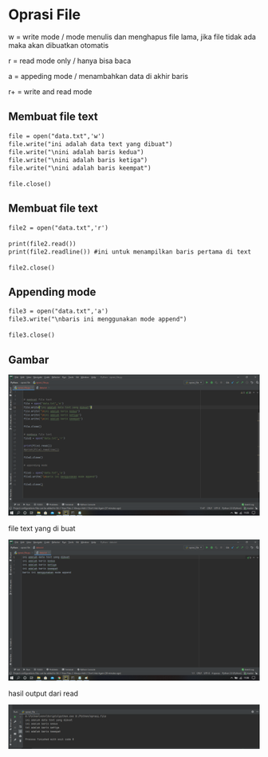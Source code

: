# Oprasi File
w = write mode / mode menulis dan menghapus file lama, jika file tidak ada maka akan dibuatkan otomatis

r = read mode only / hanya bisa baca

a = appeding mode / menambahkan data di akhir baris

r+ = write and read mode

## Membuat file text

	file = open("data.txt",'w')
	file.write("ini adalah data text yang dibuat")
	file.write("\nini adalah baris kedua")
	file.write("\nini adalah baris ketiga")
	file.write("\nini adalah baris keempat")

	file.close()

## Membuat file text

	file2 = open("data.txt",'r')

	print(file2.read())
	print(file2.readline()) #ini untuk menampilkan baris pertama di text

	file2.close()

## Appending mode

	file3 = open("data.txt",'a')
	file3.write("\nbaris ini menggunakan mode append")

	file3.close()

## Gambar

![01.png](/gambar/01.png)

file text yang di buat 

![02.png](/gambar/02.png)

hasil output dari read

![03.png](/gambar/03.png)